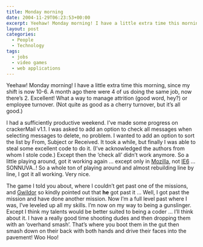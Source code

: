 ```yaml
---
title: Monday morning
date: 2004-11-29T06:23:53+00:00
excerpt: Yeehaw! Monday morning! I have a little extra time this morning, since my shift is now 10-6. A month ago there were 4
layout: post
categories:
  - People
  - Technology
tags:
  - jobs
  - video games
  - web applications
---
```

Yeehaw! Monday morning! I have a little extra time this morning, since my shift is now 10-6. A month ago there were 4 of us doing the same job, now there&#8217;s 2. Excellent! What a way to manage attrition (good word, hey?) or employee turnover. (Not quite as good as a cherry turnover, but it&#8217;s all good.)

I had a sufficiently productive weekend. I&#8217;ve made some progress on crackerMail v1.1. I was asked to add an option to check all messages when selecting messages to delete, no problem. I wanted to add an option to sort the list by From, Subject or Received. It took a while, but finally I was able to steal some excellent code to do it. (I&#8217;ve acknowledged the authors from whom I stole code.) Except then the &#8216;check all&#8217; didn&#8217;t work anymore. So a little playing around, got it working again &#8230; except only in <a href="http://www.mozilla.org" target="_blank">Mozilla</a>, not <a href="http://www.microsoft.com/windows/ie/default.mspx" target="_blank">IE6</a> &#8230; SONNUVA..! So a whole ton of playing around and almost rebuilding line by line, I got it all working. Very nice.

The game I told you about, where I couldn&#8217;t get past one of the missions, and <a href="http://gwild0r.tumblr.com" target="_blank">Gwildor</a> so kindly pointed out that **he** got past it &#8230; Well, I got past the mission and have done another mission. Now I&#8217;m a full level past where I was, I&#8217;ve leveled up all my skills. I&#8217;m now on my way to being a gunslinger. Except I think my talents would be better suited to being a coder &#8230; I&#8217;ll think about it. I have a really good time shooting dudes and then dropping them with an &#8216;overhand smash&#8217;. That&#8217;s where you boot them in the gut then smash down on their back with both hands and drive their faces into the pavement! Woo Hoo!